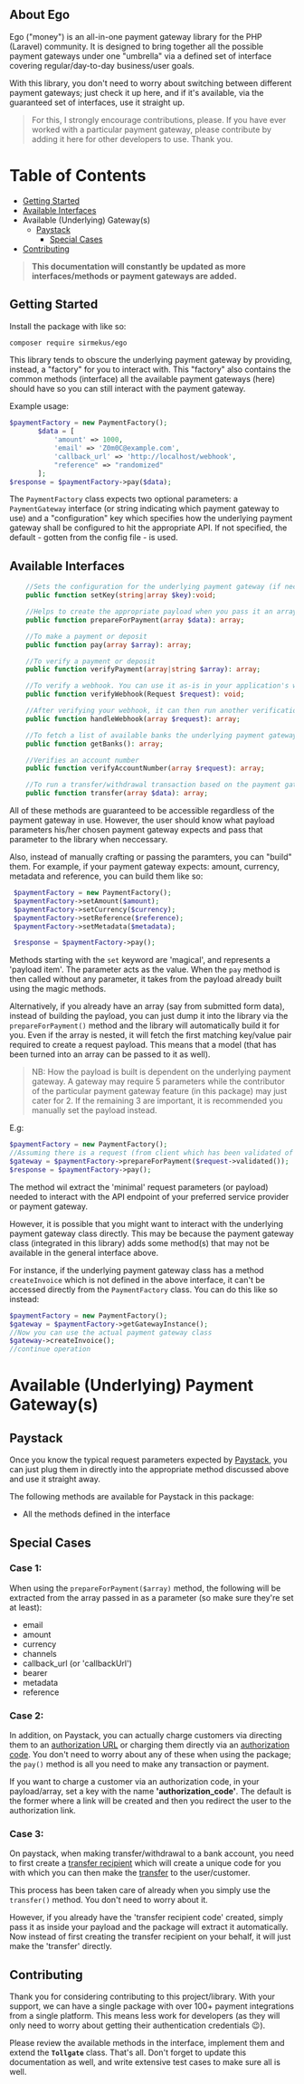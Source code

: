 ## About Ego

Ego ("money") is an all-in-one payment gateway library for the PHP (Laravel) community. It is designed to bring together all the possible payment gateways under one "umbrella" via a defined set of interface covering regular/day-to-day business/user goals.

With this library, you don't need to worry about switching between different payment gateways; just check it up here, and if it's available, via the guaranteed set of interfaces, use it straight up.

> For this, I strongly encourage contributions, please. If you have ever worked with a particular payment gateway, please contribute by adding it here for other developers to use. Thank you.

# Table of Contents

- [Getting Started](#getting-started)
- [Available Interfaces](#available-interfaces)
- Available (Underlying) Gateway(s)
    - [Paystack](#paystack) 
        - [Special Cases](#special-cases) 
- [Contributing](#contributing)

> **This documentation will constantly be updated as more interfaces/methods or payment gateways are added.**

## Getting Started

Install the package with like so:

 ```bash
composer require sirmekus/ego
 ```
 This library tends to obscure the underlying payment gateway by providing, instead, a "factory" for you to interact with. This "factory" also contains the common methods (interface) all the available payment gateways (here) should have so you can still interact with the payment gateway. 

 Example usage:

 ```php
 $paymentFactory = new PaymentFactory();
        $data = [
            'amount' => 1000,
            'email' => 'Z0m0C@example.com',
            'callback_url' => 'http://localhost/webhook',
            "reference" => "randomized"
        ];
$response = $paymentFactory->pay($data);
 ```

 The `PaymentFactory` class expects two optional parameters: a `PaymentGateway` interface (or string indicating which payment gateway to use) and a "configuration" key which specifies how the underlying payment gateway shall be configured to hit the appropriate API. If not specified, the default - gotten from the config file - is used.

## Available Interfaces

```php
    //Sets the configuration for the underlying payment gateway (if necessary)
    public function setKey(string|array $key):void;

    //Helps to create the appropriate payload when you pass it an array containing the values the target gateway expects. The underlying payment gateway class will determine how many of the 'important' payloads it will set.
    public function prepareForPayment(array $data): array;

    //To make a payment or deposit
    public function pay(array $array): array;

    //To verify a payment or deposit
    public function verifyPayment(array|string $array): array;

    //To verify a webhook. You can use it as-is in your application's webhook endpoint. If the webhook is valid, it will continue to execute your script else it fails with a 404.
    public function verifyWebhook(Request $request): void;

    //After verifying your webhook, it can then run another verification of payment. The value it returns is dependent on the underlying payment gateway.
    public function handleWebhook(array $request): array;

    //To fetch a list of available banks the underlying payment gateway supports
    public function getBanks(): array;

    //Verifies an account number
    public function verifyAccountNumber(array $request): array;

    //To run a transfer/withdrawal transaction based on the payment gateway
    public function transfer(array $data): array;
```

All of these methods are guaranteed to be accessible regardless of the payment gateway in use. However, the user should know what payload parameters his/her chosen payment gateway expects and pass that parameter to the library when neccessary.

Also, instead of manually crafting or passing the paramters, you can "build" them. For example, if your payment gateway expects: amount, currency, metadata and reference, you can build them like so:
```php
 $paymentFactory = new PaymentFactory();
 $paymentFactory->setAmount($amount);
 $paymentFactory->setCurrency($currency);
 $paymentFactory->setReference($reference);
 $paymentFactory->setMetadata($metadata);

 $response = $paymentFactory->pay();
```

Methods starting with the `set` keyword are 'magical', and represents a 'payload item'. The parameter acts as the value. When the `pay` method is then called without any parameter, it takes from the payload already built using the magic methods.

Alternatively, if you already have an array (say from submitted form data), instead of building the payload, you can just dump it into the library via the `prepareForPayment()` method and the library will automatically build it for you. Even if the array is nested, it will fetch the first matching key/value pair required to create a request payload. This means that a model (that has been turned into an array can be passed to it as well).

>NB: How the payload is built is dependent on the underlying payment gateway. A gateway may require 5 parameters while the contributor of the particular payment gateway feature (in this package) may just cater for 2. If the remaining 3 are important, it is recommended you manually set the payload instead.

 E.g:
```php 
$paymentFactory = new PaymentFactory();
//Assuming there is a request (from client which has been validated of course) made as a Request object in Laravel
$gateway = $paymentFactory->prepareForPayment($request->validated());
$response = $paymentFactory->pay();
```

The method wil extract the 'minimal' request parameters (or payload) needed to interact with the API endpoint of your preferred service provider or payment gateway.

However, it is possible that you might want to interact with the underlying payment gateway class directly. This may be because the payment gateway class (integrated in this library) adds some method(s) that may not be available in the general interface above. 

For instance, if the underlying payment gateway class has a method `createInvoice` which is not defined in the above interface, it can't be accessed directly from the `PaymentFactory` class. You can do this like so instead:

```php
$paymentFactory = new PaymentFactory();
$gateway = $paymentFactory->getGatewayInstance();
//Now you can use the actual payment gateway class
$gateway->createInvoice();
//continue operation
```

# Available (Underlying) Payment Gateway(s)
## Paystack

Once you know the typical request parameters expected by [Paystack](https://paystack.com/docs/api), you can just plug them in directly into the appropriate method discussed above and use it straight away.

The following methods are available for Paystack in this package:
- All the methods defined in the interface

## Special Cases

### Case 1:

When using the `prepareForPayment($array)` method, the following will be extracted from the array passed in as a parameter (so make sure they're set at least):
- email
- amount
- currency
- channels
- callback_url (or 'callbackUrl')
- bearer
- metadata
- reference

### Case 2:
In addition, on Paystack, you can actually charge customers via directing them to an [authorization URL](https://paystack.com/docs/api/transaction/#initialize) or charging them directly via an [authorization code](https://paystack.com/docs/api/transaction/#charge-authorization). You don't need to worry about any of these when using the package; the `pay()` method is all you need to make any transaction or payment. 

If you want to charge a customer via an authorization code, in your payload/array, set a key with the name **'authorization_code'**. The default is the former where a link will be created and then you redirect the user to the authorization link.

### Case 3:
On paystack, when making transfer/withdrawal to a bank account, you need to first create a [transfer recipient](https://paystack.com/docs/api/transfer-recipient/#create) which will create a unique code for you with which you can then make the [transfer](https://paystack.com/docs/api/transfer/#initiate) to the user/customer. 

This process has been taken care of already when you simply use the `transfer()` method. You don't need to worry about it.

However, if you already have the 'transfer recipient code' created, simply pass it as inside your payload and the package will extract it automatically. Now instead of first creating the transfer recipient on your behalf, it will just make the 'transfer' directly.


## Contributing

Thank you for considering contributing to this project/library. With your support, we can have a single package with over 100+ payment integrations from a single platform. This means less work for developers (as they will only need to worry about getting their authentication credentials :wink:).

Please review the available methods in the interface, implement them and extend the **`Tollgate`** class. That's all. Don't forget to update this documentation as well, and write extensive test cases to make sure all is well.
